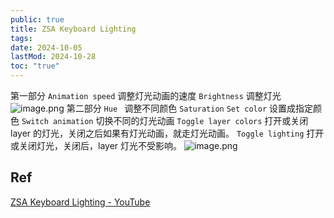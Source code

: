 ```yaml
---
public: true
title: ZSA Keyboard Lighting
tags:
date: 2024-10-05
lastMod: 2024-10-28
toc: "true"
---
```


第一部分
`Animation speed` 调整灯光动画的速度
`Brightness` 调整灯光
![image.png](/assets/image_1707140971629_0.png)
第二部分
`Hue ` 调整不同颜色
`Saturation`
`Set color` 设置成指定颜色
`Switch animation` 切换不同的灯光动画
`Toggle layer colors` 打开或关闭 layer 的灯光，关闭之后如果有灯光动画，就走灯光动画。
`Toggle lighting` 打开或关闭灯光，关闭后，layer 灯光不受影响。
![image.png](/assets/image_1707140953504_0.png)
## Ref
[ZSA Keyboard Lighting - YouTube](https://www.youtube.com/watch?v=-3XEpxec7Vk)